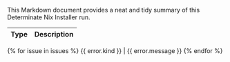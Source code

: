 This Markdown document provides a neat and tidy summary of this Determinate Nix Installer run.

Type | Description
:----|:-----------
{% for issue in issues %}
{{ error.kind }} | {{ error.message }}
{% endfor %}

